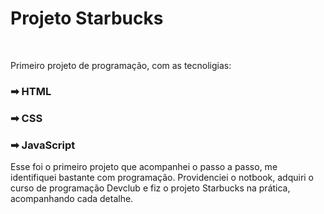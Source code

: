 <h1>Projeto Starbucks</h1>
<br>
<p>Primeiro projeto de programação, com as tecnoligias:</p>
<h3>&#x27A1;
HTML</h3>
<h3>&#x27A1;
CSS</h3>
<h3>&#x27A1;
JavaScript</h3>
<p>Esse foi o primeiro projeto que acompanhei o passo a passo, me identifiquei bastante com programação. Providenciei o notbook, adquiri o curso de programação Devclub 
e fiz o projeto Starbucks na prática, acompanhando cada detalhe.</p>
